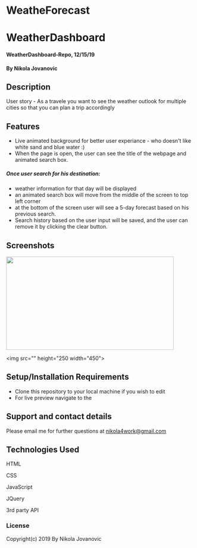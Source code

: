 # WeatheForecast

# WeatherDashboard


#### WeatherDashboard-Repo, 12/15/19

#### By Nikola Jovanovic

## Description

User story - As a travele you want to see the weather outlook for multiple cities so that you can plan a trip accordingly



## Features

* Live animated background for better user experiance - who doesn't like white sand and blue water :)
* When the page is open, the user can see the title of the webpage and animated search box.
##### Once user search for his destination:
* weather information for that day will be displayed
* an animated search box will move from the middle of the screen to top left corner 
* at the bottom of the screen user will see a 5-day forecast based on his previous search.
* Search history based on the user input will be saved, and the user can remove it by clicking the clear button.



## Screenshots


<img src="" height="250" width="450">

<img src="" height="250 width="450">





## Setup/Installation Requirements

* Clone this repository to your local machine if you wish to edit
* For live preview navigate to the  




## Support and contact details

Please email me for further questions at nikola4work@gmail.com

## Technologies Used

HTML

CSS

JavaScript 

JQuery

3rd party API


### License

Copyright(c) 2019 By Nikola Jovanovic

